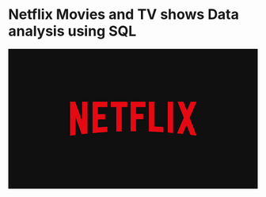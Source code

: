 #  Netflix Movies and TV shows Data analysis using SQL
![Netflix Logo](https://github.com/vikassaraswatiitg26/netflix_sql_project/blob/main/BrandAssets_Logos_01-Wordmark.jpg)
